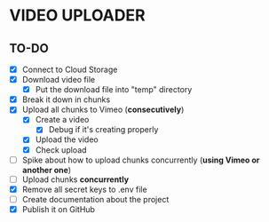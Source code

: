 # VIDEO UPLOADER

## TO-DO

- [X] Connect to Cloud Storage
- [X] Download video file
  - [X] Put the download file into "temp" directory
- [X] Break it down in chunks
- [X] Upload all chunks to Vimeo (**consecutively**)
  - [X] Create a video
    - [X] Debug if it's creating properly
  - [X] Upload the video
  - [X] Check upload
- [ ] Spike about how to upload chunks concurrently (**using Vimeo or another one**)
- [ ] Upload chunks **concurrently**
- [X] Remove all secret keys to .env file
- [ ] Create documentation about the project
- [X] Publish it on GitHub

